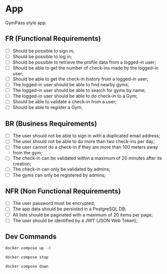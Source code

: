 # App

GymPass style app.

## FR (Functional Requirements)

- [ ] Should be possible to sign in;
- [ ] Should be possible to log in;
- [ ] Should be possible to retrieve the profile data from a logged-in user;
- [ ] Should be able to get the number of check-ins made by the logged-in user;
- [ ] Should be able to get the check-in history from a logged-in user;
- [ ] The logged-in user should be able to find nearby gyms;
- [ ] The logged-in user should be able to search for gyms by name;
- [ ] The logged-in user should be able to do check-in to a Gym;
- [ ] Should be able to validate a check-in from a user;
- [ ] Should be able to register a Gym;

## BR (Business Requirements)

- [ ] The user should not be able to sign in with a duplicated email address;
- [ ] The user should not be able to do more than two check-ins per day;
- [ ] The user cannot do a check-in if they are more than 100 meters away from the gym;
- [ ] The check-in can be validated within a maximum of 20 minutes after its creation;
- [ ] The check-in can only be validated by admins;
- [ ] The gyms can only be registered by admins;

## NFR (Non Functional Requirements)

- [ ] The user password must be encrypted;
- [ ] The app data should be persisted in a PostgreSQL DB;
- [ ] All lists should be paginated with a maximum of 20 items per page;
- [ ] The user should be identified by a JWT (JSON Web Token);

## Dev Commands

```bash
docker compose up -d
```

```bash
docker compose stop
```

```bash
docker compose down
```
